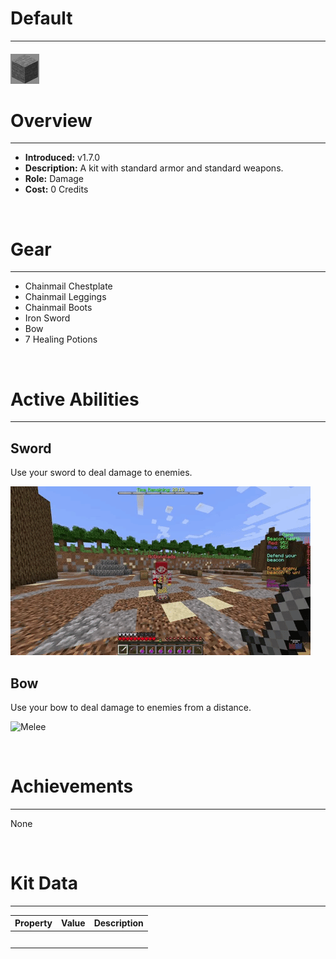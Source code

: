 
# Default

***

#### ![default-icon](../assets/kits/default/default-icon.jpg)

# Overview
***
- **Introduced:** v1.7.0
- **Description:** A kit with standard armor and standard weapons.
- **Role:** Damage
- **Cost:** 0 Credits

<br />  

# Gear
***
- Chainmail Chestplate
- Chainmail Leggings
- Chainmail Boots
- Iron Sword
- Bow
- 7 Healing Potions

<br />  

# Active Abilities
***
## Sword
Use your sword to deal damage to enemies.

![Sword](../assets/kits/default/Default%20-%20Sword.gif)

## Bow
Use your bow to deal damage to enemies from a distance.

![Melee](../assets/kits/default/Default%20-%20Bow.gif)

<br /> 

# Achievements
***

None

<br />  

# Kit Data
***

| Property | Value | Description |
|----------|-------|-------------|
| | | |
| | | |
| | | |
| | | |
| | | |
